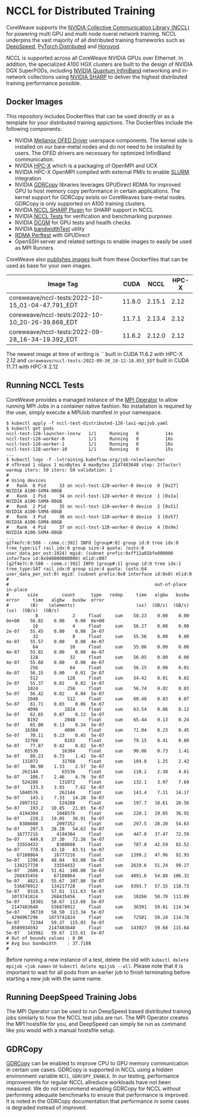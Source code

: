 # NCCL for Distributed Training

CoreWeave supports the [NVIDIA Collective Communication Library (NCCL)](https://developer.nvidia.com/nccl) for powering multi GPU and multi node nueral network training. NCCL underpins the vast majority of all distributed training frameworks such as [DeepSpeed](https://github.com/microsoft/DeepSpeed), [PyTorch Distributed](https://pytorch.org/tutorials/beginner/dist_overview.html) and [Horovod](https://horovod.readthedocs.io/en/stable/gpus_include.html).

NCCL is supported across all CoreWeave NVIDIA GPUs over Ethernet. In addition, the specialized A100 HGX clusters are built to the design of NVIDIA DGX SuperPODs, including [NVIDIA Quantum InfiniBand](https://www.nvidia.com/en-us/networking/quantum2/) networking and in-network collections using [NVIDIA SHARP](https://docs.nvidia.com/networking/display/SHARPv270/Introduction) to deliver the highest distributed training performance possible.

## Docker Images
This repository includes Dockerfiles that can be used directly or as a template for your distributed training appictions. The Dockerfiles include the following components:
- NVIDIA [Mellanox OFED Driver](https://network.nvidia.com/products/infiniband-drivers/linux/mlnx_ofed/) userspace components. The kernel side is installed on our bare-metal nodes and do not need to be installed by users. The OFED drivers are necessary for optimized InfiniBand communication.
- NVIDIA [HPC-X](https://developer.nvidia.com/networking/hpc-x) which is a packaging of OpenMPI and UCX
- NVIDIA HPC-X OpenMPI compiled with external PMIx to enable [SLURM](https://slurm.schedmd.com/) integration
- NVIDIA [GDRCopy](https://developer.nvidia.com/gdrcopy) libraries leverages GPUDirect RDMA for improved GPU to host memory copy performance in certain applications. The kernel support for GDRCopy exists on CoreWeaves bare-metal nodes. GDRCopy is only supported on A100 training clusters.
- NVIDIA [NCCL SHARP Plugin](https://github.com/Mellanox/nccl-rdma-sharp-plugins) for SHARP support in NCCL
- NVIDIA [NCCL Tests](https://github.com/NVIDIA/nccl-tests) for verification and benchmarking purposes
- NVIDIA [DCGM](https://developer.nvidia.com/dcgm) for GPU tests and health checks
- NVIDIA [bandwidthTest](https://docs.nvidia.com/cuda/demo-suite/index.html#bandwidthTest) utility
- [RDMA Perftest](https://github.com/linux-rdma/perftest/) with GPUDirect
- OpenSSH server and related settings to enable images to easily be used as MPI Runners

CoreWeave also [publishes images](https://hub.docker.com/r/coreweave/nccl-tests/tags) built from these Dockerfiles that can be used as base for your own images.

| **Image Tag** | **CUDA** | **NCCL** | **HPC-X** |
|---------------|----------|----------|-----------|
| coreweave/nccl-tests:2022-10-15_01-04-47.791_EDT            | 11.8.0   | 2.15.1   | 2.12      |
| coreweave/nccl-tests:2022-10-10_20-26-39.868_EDT            | 11.7.1   | 2.13.4   | 2.12      |
| coreweave/nccl-tests:2022-09-28_16-34-19.392_EDT            | 11.6.2   | 2.12.0   | 2.12      |

The newest image at time of writing is `` built in CUDA 11.6.2 with HPC-X 2.12 and `coreweave/nccl-tests:2022-09-30_18-12-18.853_EDT` built in CUDA 11.7.1 with HPC-X 2.12

## Running NCCL Tests
CoreWeave provides a managed instance of the [MPI Operator](https://github.com/kubeflow/mpi-operator) to allow running MPI Jobs in a container native fashion. No installation is required by the user, simply execute a MPIJob manifest in your namespace.

```
$ kubectl apply -f nccl-test-distributed-128-las1-mpijob.yaml
$ kubectl get pods
nccl-test-128-launcher-lnnrw   1/1     Running   0          14s
nccl-test-128-worker-0         1/1     Running   0          16s
nccl-test-128-worker-1         1/1     Running   0          16s
nccl-test-128-worker-10        1/1     Running   0          15s
...
$ kubectl logs -f -l=training.kubeflow.org/job-role=launcher
# nThread 1 nGpus 1 minBytes 4 maxBytes 2147483648 step: 2(factor) warmup iters: 50 iters: 50 validation: 1 
#
# Using devices
#   Rank  0 Pid     33 on nccl-test-128-worker-0 device  0 [0x27] NVIDIA A100-SXM4-80GB
#   Rank  1 Pid     34 on nccl-test-128-worker-0 device  1 [0x2a] NVIDIA A100-SXM4-80GB
#   Rank  2 Pid     35 on nccl-test-128-worker-0 device  2 [0x51] NVIDIA A100-SXM4-80GB
#   Rank  3 Pid     36 on nccl-test-128-worker-0 device  3 [0x57] NVIDIA A100-SXM4-80GB
#   Rank  4 Pid     37 on nccl-test-128-worker-0 device  4 [0x9e] NVIDIA A100-SXM4-80GB
...
g2f4e7c:0:588 - comm.c:392] INFO [group#:0] group id:0 tree idx:0 tree_type:LLT rail_idx:0 group size:4 quota: (osts:8 user_data_per_ost:1024) mgid: (subnet prefix:0xff12a01bfe800000 interface id:0x940000000000) mlid:c007
[g2f4e7c:0:588 - comm.c:392] INFO [group#:1] group id:0 tree idx:1 tree_type:SAT rail_idx:0 group size:4 quota: (osts:64 user_data_per_ost:0) mgid: (subnet prefix:0x0 interface id:0x0) mlid:0
#
#                                                       out-of-place                       in-place          
#       size         count      type   redop     time   algbw   busbw  error     time   algbw   busbw  error
#        (B)    (elements)                       (us)  (GB/s)  (GB/s)            (us)  (GB/s)  (GB/s)       
           8             2     float     sum    58.23    0.00    0.00  0e+00    56.02    0.00    0.00  0e+00
          16             4     float     sum    56.27    0.00    0.00  2e-07    55.45    0.00    0.00  2e-07
          32             8     float     sum    55.56    0.00    0.00  4e-07    55.57    0.00    0.00  4e-07
          64            16     float     sum    55.06    0.00    0.00  4e-07    55.01    0.00    0.00  4e-07
         128            32     float     sum    56.05    0.00    0.00  4e-07    55.68    0.00    0.00  4e-07
         256            64     float     sum    56.15    0.00    0.01  4e-07    56.15    0.00    0.01  2e-07
         512           128     float     sum    54.42    0.01    0.02  2e-07    55.37    0.01    0.02  1e-07
        1024           256     float     sum    56.74    0.02    0.03  5e-07    56.42    0.02    0.04  5e-07
        2048           512     float     sum    60.48    0.03    0.07  5e-07    61.71    0.03    0.06  5e-07
        4096          1024     float     sum    63.54    0.06    0.12  5e-07    62.65    0.07    0.13  5e-07
        8192          2048     float     sum    65.44    0.13    0.24  5e-07    65.00    0.13    0.24  5e-07
       16384          4096     float     sum    71.04    0.23    0.45  5e-07    70.11    0.23    0.45  5e-07
       32768          8192     float     sum    79.15    0.41    0.80  5e-07    77.87    0.42    0.82  5e-07
       65536         16384     float     sum    90.06    0.73    1.41  5e-07    89.23    0.73    1.42  5e-07
      131072         32768     float     sum    104.8    1.25    2.42  5e-07    98.90    1.33    2.57  5e-07
      262144         65536     float     sum    110.2    2.38    4.61  5e-07    106.7    2.46    4.76  5e-07
      524288        131072     float     sum    132.1    3.97    7.69  5e-07    133.3    3.93    7.62  5e-07
     1048576        262144     float     sum    143.4    7.31   14.17  5e-07    143.1    7.33   14.20  5e-07
     2097152        524288     float     sum    197.7   10.61   20.56  5e-07    193.2   10.85   21.03  5e-07
     4194304       1048576     float     sum    220.1   19.05   36.92  5e-07    220.2   19.05   36.91  5e-07
     8388608       2097152     float     sum    297.5   28.20   54.63  5e-07    297.5   28.20   54.63  5e-07
    16777216       4194304     float     sum    447.8   37.47   72.59  5e-07    449.8   37.30   72.26  5e-07
    33554432       8388608     float     sum    787.8   42.59   82.52  5e-07    778.5   43.10   83.51  5e-07
    67108864      16777216     float     sum   1399.2   47.96   92.93  5e-07   1396.9   48.04   93.08  5e-07
   134217728      33554432     float     sum   2619.6   51.24   99.27  5e-07   2600.4   51.61  100.00  5e-07
   268435456      67108864     float     sum   4891.6   54.88  106.32  5e-07   4821.8   55.67  107.86  5e-07
   536870912     134217728     float     sum   9393.7   57.15  110.73  5e-07   9318.5   57.61  111.63  5e-07
  1073741824     268435456     float     sum    18266   58.78  113.89  5e-07    18301   58.67  113.68  5e-07
  2147483648     536870912     float     sum    36391   59.01  114.34  5e-07    36710   58.50  113.34  5e-07
  4294967296    1073741824     float     sum    72501   59.24  114.78  5e-07    72344   59.37  115.03  5e-07
  8589934592    2147483648     float     sum   143927   59.68  115.64  5e-07   143961   59.67  115.61  5e-07
# Out of bounds values : 0 OK
# Avg bus bandwidth    : 37.7108
#
```

Before running a new instance of a test, delete the old with `kubectl delete mpijob <job name>` or `kubectl delete mpijob --all`. Please note that it is important to wait for all pods from an earlier job to finish terminating before starting a new job with the same name.

## Running DeepSpeed Training Jobs
The MPI Operator can be used to run DeepSpeed based distributed training jobs similarly to how the NCCL test jobs are run. The MPI Operator creates the MPI hostsfile for you, and DeepSpeed can simply be run as command like you would with a manual hostsfile setup.

## GDRCopy
[GDRCopy](https://developer.nvidia.com/gdrcopy) can be enabled to improve CPU to GPU memory communication in certain use cases. GDRCopy is supported in NCCL using a hidden environment variable `NCCL_GDRCOPY_ENABLE`. In our testing, performance improvements for regular NCCL allreduce workloads have not been measured. We do not recommend enabling GDRCopy for NCCL without performing adequate benchmarks to ensure that performance is improved. It is noted in the GDRCopy documentation that performance in some cases is degraded instead of improved.

